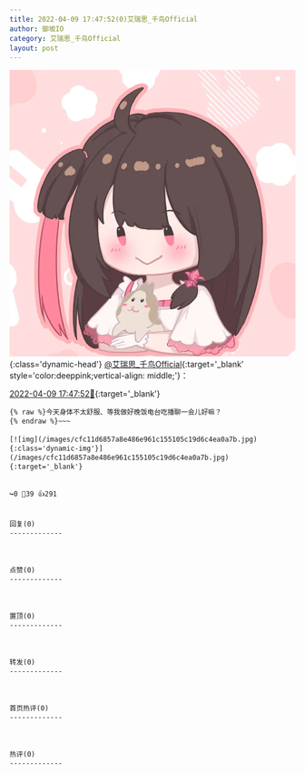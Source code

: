 ```yaml
---
title: 2022-04-09 17:47:52(0)艾瑞思_千鸟Official
author: 御坂IO
category: 艾瑞思_千鸟Official
layout: post
---
```


![img](/images/7e08840c56f251de28bdf766b647bd5fe9a5d50a.jpg){:class='dynamic-head'}
[@艾瑞思_千鸟Official](https://space.bilibili.com/1090010845/dynamic){:target='_blank' style='color:deeppink;vertical-align: middle;'}：

[2022-04-09 17:47:52🔗](https://t.bilibili.com/647076646166200324){:target='_blank'}

~~~
{% raw %}今天身体不太舒服、等我做好晚饭电台吃播聊一会儿好嘛？
{% endraw %}~~~

[![img](/images/cfc11d6857a8e486e961c155105c19d6c4ea0a7b.jpg){:class='dynamic-img'}](/images/cfc11d6857a8e486e961c155105c19d6c4ea0a7b.jpg){:target='_blank'}


↪️0 💬39 👍291


回复(0)
-------------



点赞(0)
-------------



置顶(0)
-------------



转发(0)
-------------



首页热评(0)
-------------



热评(0)
-------------



